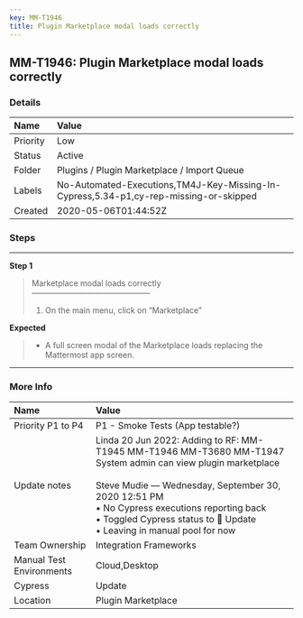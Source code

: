 ```yaml
---
key: MM-T1946
title: Plugin Marketplace modal loads correctly
---
```


## MM-T1946: Plugin Marketplace modal loads correctly

### Details

| Name     | Value                                                                                 |
| :------- | :------------------------------------------------------------------------------------ |
| Priority | Low                                                                                   |
| Status   | Active                                                                                |
| Folder   | Plugins / Plugin Marketplace / Import Queue                                           |
| Labels   | No-Automated-Executions,TM4J-Key-Missing-In-Cypress,5.34-p1,cy-rep-missing-or-skipped |
| Created  | 2020-05-06T01:44:52Z                                                                  |

### Steps

<hr/>

**Step 1**

> <article>Marketplace modal loads correctly<br />———————————————<ol><li>On the main menu, click on “Marketplace”</li></ol></article>

**Expected**

> <article><ul><li>A full screen modal of the Marketplace loads replacing the Mattermost app screen.</li></ul></article>

<hr/>

### More Info

| Name                     | Value                                                                                                                                                                                                                                                                                                     |
| :----------------------- | :-------------------------------------------------------------------------------------------------------------------------------------------------------------------------------------------------------------------------------------------------------------------------------------------------------- |
| Priority P1 to P4        | P1 - Smoke Tests (App testable?)                                                                                                                                                                                                                                                                          |
| Update notes             | Linda 20 Jun 2022: Adding to RF: MM-T1945 MM-T1946 MM-T3680 MM-T1947 System admin can view plugin marketplace<br /><br />Steve Mudie — Wednesday, September 30, 2020 12:51 PM<br />• No Cypress executions reporting back<br />• Toggled Cypress status to 🔧 Update<br />• Leaving in manual pool for now |
| Team Ownership           | Integration Frameworks                                                                                                                                                                                                                                                                                    |
| Manual Test Environments | Cloud,Desktop                                                                                                                                                                                                                                                                                             |
| Cypress                  | Update                                                                                                                                                                                                                                                                                                    |
| Location                 | Plugin Marketplace                                                                                                                                                                                                                                                                                        |
